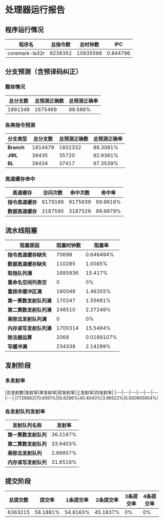 # 处理器运行报告
## 程序运行情况
|程序名|总指令数|总时钟数|IPC|
|---|---|---|---|
|coremark-la32r|9238352|10935598|0.844796|

## 分支预测（含预译码纠正）
### 整体情况
|总分支数|总预测正确数|总预测正确率|
|---|---|---|
|1891348|1675469|88.586%|

### 各类指令预测
|分支类型|总分支数|总预测正确数|总预测正确率|
|---|---|---|---|
|**Branch**| 1814479 | 1602332 | 88.3081%|
|**JIRL**| 38435 | 35720 | 92.9361%|
|**BL**| 38434 | 37417 | 97.3539%|

### 高速缓存命中
|高速缓存|访问次数|命中次数|命中率|
|---|---|---|---|
|**指令高速缓存**| 9179168 | 9175639 | 99.9616%|
|**数据高速缓存**| 3187595 | 3187529 | 99.9979%|
## 流水线阻塞
|阻塞原因|阻塞时钟数|阻塞率|
|---|---|---|
|**指令高速缓存缺失**| 70698 | 0.646494%|
|**数据高速缓存缺失**| 110285 | 1.0085%|
|**取指队列满**| 1685936 | 15.417%|
|**重命名空闲列表空**|0 | 0%|
|**重排序缓冲区满**|160048 | 1.46355%|
|**第一算数发射队列满**|170247 | 1.55681%|
|**第二算数发射队列满**|248510 | 2.27249%|
|**乘除法发射队列满**|0 | 0%|
|**内存读写发射队列满**|1700314 | 15.5484%|
|**除法器运算**|2068 | 0.0189107%|
|**写缓冲满**|234338 | 2.14289%|

## 发射阶段
### 多发射率
|总发射数|发射率|单发射率|双发射率|三发射率|四发射率|
|---|---|---|---|---|---|---|
|7726662|70.6561%|55.6296%|40.4043%|3.96522%|0.000905954%|

### 各发射队列发射率
|发射队列名称|发射率|
|---|---|
|**第一算数发射队列**|36.2187%|
|**第二算数发射队列**|33.9403%|
|**乘除法发射队列**|2.99857%|
|**内存读写发射队列**|31.6518%|

## 提交阶段
|总提交数|提交率|1条提交率|2条提交率|3条提交率|4条提交率|
|---|---|---|---|---|---|
|6363215|58.1881%|54.8163%|45.1837%|0%|0%|
